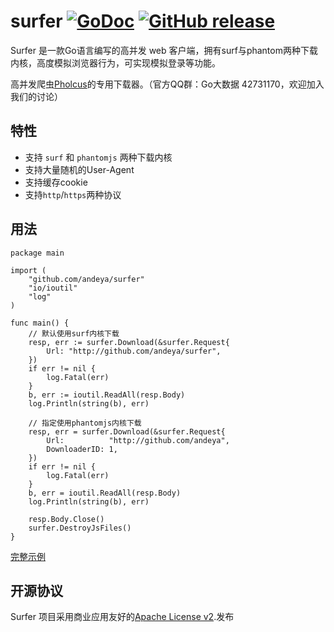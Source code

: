 # surfer    [![GoDoc](https://godoc.org/github.com/tsuna/gohbase?status.png)](https://godoc.org/github.com/andeya/surfer) [![GitHub release](https://img.shields.io/github/release/andeya/surfer.svg)](https://github.com/andeya/surfer/releases)


Surfer 是一款Go语言编写的高并发 web 客户端，拥有surf与phantom两种下载内核，高度模拟浏览器行为，可实现模拟登录等功能。

高并发爬虫[Pholcus](https://github.com/andeya/pholcus)的专用下载器。（官方QQ群：Go大数据 42731170，欢迎加入我们的讨论）

## 特性

- 支持 `surf` 和 `phantomjs` 两种下载内核
- 支持大量随机的User-Agent
- 支持缓存cookie
- 支持`http`/`https`两种协议

## 用法
```
package main

import (
    "github.com/andeya/surfer"
    "io/ioutil"
    "log"
)

func main() {
    // 默认使用surf内核下载
    resp, err := surfer.Download(&surfer.Request{
        Url: "http://github.com/andeya/surfer",
    })
    if err != nil {
        log.Fatal(err)
    }
    b, err := ioutil.ReadAll(resp.Body)
    log.Println(string(b), err)

    // 指定使用phantomjs内核下载
    resp, err = surfer.Download(&surfer.Request{
        Url:          "http://github.com/andeya",
        DownloaderID: 1,
    })
    if err != nil {
        log.Fatal(err)
    }
    b, err = ioutil.ReadAll(resp.Body)
    log.Println(string(b), err)

    resp.Body.Close()
    surfer.DestroyJsFiles()
}
```

[完整示例](https://github.com/andeya/surfer/blob/master/example/example.go)


## 开源协议

Surfer 项目采用商业应用友好的[Apache License v2](https://github.com/andeya/surfer/raw/master/LICENSE).发布
